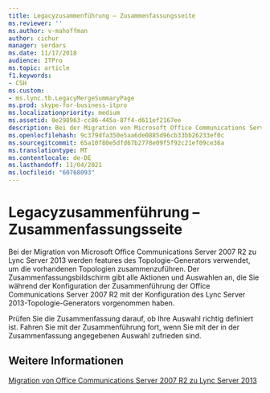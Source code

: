 ```yaml
---
title: Legacyzusammenführung – Zusammenfassungsseite
ms.reviewer: ''
ms.author: v-mahoffman
author: cichur
manager: serdars
ms.date: 11/17/2018
audience: ITPro
ms.topic: article
f1.keywords:
- CSH
ms.custom:
- ms.lync.tb.LegacyMergeSummaryPage
ms.prod: skype-for-business-itpro
ms.localizationpriority: medium
ms.assetid: 0e298963-cc86-445a-87f4-d611ef2167ee
description: Bei der Migration von Microsoft Office Communications Server 2007 R2 zu Lync Server 2013 werden features des Topologie-Generators verwendet, um die vorhandenen Topologien zusammenzuführen. Der Zusammenfassungsbildschirm gibt alle Aktionen und Auswahlen an, die Sie während der Konfiguration der Zusammenführung der Office Communications Server 2007 R2 mit der Konfiguration des Lync Server 2013-Topologie-Generators vorgenommen haben.
ms.openlocfilehash: 9c379dfa350e5aa6de0885d96cb33bb26233ef0c
ms.sourcegitcommit: 65a10f80e5dfd67b2778e09f5f92c21ef09ce36a
ms.translationtype: MT
ms.contentlocale: de-DE
ms.lasthandoff: 11/04/2021
ms.locfileid: "60768093"
---
```

# <a name="legacy-merge-summary-page"></a>Legacyzusammenführung – Zusammenfassungsseite

Bei der Migration von Microsoft Office Communications Server 2007 R2 zu Lync Server 2013 werden features des Topologie-Generators verwendet, um die vorhandenen Topologien zusammenzuführen. Der Zusammenfassungsbildschirm gibt alle Aktionen und Auswahlen an, die Sie während der Konfiguration der Zusammenführung der Office Communications Server 2007 R2 mit der Konfiguration des Lync Server 2013-Topologie-Generators vorgenommen haben.

Prüfen Sie die Zusammenfassung darauf, ob Ihre Auswahl richtig definiert ist. Fahren Sie mit der Zusammenführung fort, wenn Sie mit der in der Zusammenfassung angegebenen Auswahl zufrieden sind.

## <a name="see-also"></a>Weitere Informationen

[Migration von Office Communications Server 2007 R2 zu Lync Server 2013](/previous-versions/office/lync-server-2013/migration-from-office-communications-server-2007-r2-to-lync-server-2013)
